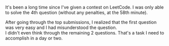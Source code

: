 It's been a long time since I've given a contest on LeetCode. I was only able to solve the 4th question (without any penalties, at the 58th minute). 

After going through the top submissions, I realized that the first question was very easy and I had misunderstood the question.   
I didn't even think through the remaining 2 questions. That's a task I need to accomplish in a day or two. 
